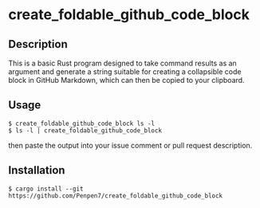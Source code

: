 # create_foldable_github_code_block
## Description
This is a basic Rust program designed to take command results as an argument and generate a string suitable for creating a collapsible code block in GitHub Markdown, which can then be copied to your clipboard.

## Usage
```
$ create_foldable_github_code_block ls -l
$ ls -l | create_foldable_github_code_block
```
then paste the output into your issue comment or pull request description.

## Installation
```
$ cargo install --git https://github.com/Penpen7/create_foldable_github_code_block 
```

